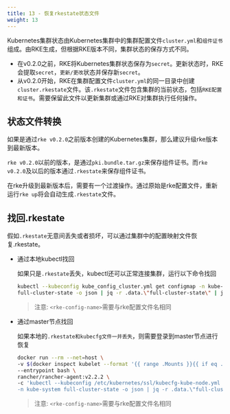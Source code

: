 ```yaml
---
title: 13 - 恢复rkestate状态文件
weight: 13
---
```


Kubernetes集群状态由Kubernetes集群中的集群配置文件`cluster.yml`和`组件证书`组成。由RKE生成，但根据RKE版本不同，集群状态的保存方式不同。

- 在v0.2.0之前，RKE将Kubernetes集群状态保存为`secret`。更新状态时，RKE会提取`secret`，`更新/更改`状态并保存新`secret`。
- 从v0.2.0开始，RKE在集群配置文件`cluster.yml`的同一目录中创建`cluster.rkestate`文件。该`.rkestate`文件包含集群的当前状态，包括`RKE配置和证书`。需要保留此文件以更新集群或通过RKE对集群执行任何操作。

## 状态文件转换

如果是通过`rke v0.2.0`之前版本创建的Kubernetes集群，那么建议升级rke版本到最新版本。

`rke v0.2.0`以前的版本，是通过`pki.bundle.tar.gz`来保存组件证书。而`rke v0.2.0`及以后的版本通过`.rkestate`来保存组件证书。

在rke升级到最新版本后，需要有一个过渡操作。通过原始是rke配置文件，重新运行`rke up`将会自动生成`.rkestate`文件。

## 找回.rkestate

假如`.rkestate`无意间丢失或者损坏，可以通过集群中的配置映射文件恢复.rkestate。

- 通过本地kubectl找回

    如果只是`.rkestate`丢失，kubectl还可以正常连接集群，运行以下命令找回

    ```bash
    kubectl --kubeconfig kube_config_cluster.yml get configmap -n kube-system \
    full-cluster-state -o json | jq -r .data.\"full-cluster-state\" | jq -r . > <rke-config-name>.rkestate
    ```

    >注意: `<rke-config-name>`需要与rke配置文件名相同

- 通过master节点找回

    如果本地的`.rkestate和kubecfg文件一并丢失`，则需要登录到master节点进行恢复

    ```bash
    docker run --rm --net=host \
    -v $(docker inspect kubelet --format '{{ range .Mounts }}{{ if eq .Destination "/etc/kubernetes" }}{{ .Source }}{{ end }}{{ end }}')/ssl:/etc/kubernetes/ssl:ro \
    --entrypoint bash \
    rancher/rancher-agent:v2.2.2 \
    -c 'kubectl --kubeconfig /etc/kubernetes/ssl/kubecfg-kube-node.yml get configmap \
    -n kube-system full-cluster-state -o json | jq -r .data.\"full-cluster-state\" | jq -r .' > <rke-config-name>.rkestate
    ```

    >注意: `<rke-config-name>`需要与rke配置文件名相同